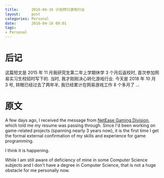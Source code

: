 ```yaml
---
title:      2016-04-16 计划转行游戏行业
layout:     post
categories: Personal
date:       2016-04-16 09:01
tags:
- Personal
---
```


后记
===

这篇短文是 2015 年 11 月我研究生第二年上学期休学 3 个月后返校时, 首次参加网易实习生校招时写下的. 当时, 我才刚刚决心转化游戏行业.
今天是 2018 年 10 月 3 号, 转眼已经过去了两年半, 我已经累计在网易游戏工作 8 个多月了 ...

原文
===

A few days ago, I received the message from
[NetEase Gaming Division](http://game.163.com/), which told me my resume was
passing through. Since I'd been working on game-related projects (spanning
nearly 3 years now), it is the first time I get the formal external confirmation
of my skills and experience for game programming.

I think it is happening.

While I am still aware of deficiency of mine in some Computer Science subjects
and I don't have a degree in Computer Science, that is not a huge obstacle for
me personally now.

